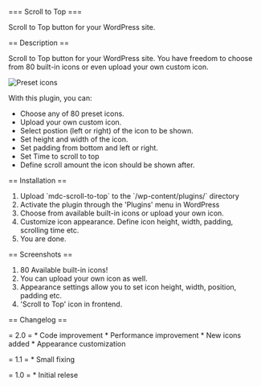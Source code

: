 === Scroll to Top ===

Scroll to Top button for your WordPress site.

== Description ==

Scroll to Top button for your WordPress site. You have freedom to choose from 80 built-in icons or even upload your own custom icon.

![Preset icons](https://ps.w.org/mdc-scroll-to-top/assets/screenshot-1.png?rev=1474069)

With this plugin, you can:

-   Choose any of 80 preset icons.
-   Upload your own custom icon.
-   Select postion (left or right) of the icon to be shown.
-   Set height and width of the icon.
-   Set padding from bottom and left or right.
-   Set Time to scroll to top
-   Define scroll amount the icon should be shown after.

== Installation ==

1.  Upload \`mdc-scroll-to-top\` to the \`/wp-content/plugins/\`
    directory
2.  Activate the plugin through the 'Plugins' menu in WordPress
3.  Choose from available built-in icons or upload your own icon.
4.  Customize icon appearance. Define icon height, width, padding,
    scrolling time etc.
5.  You are done.

== Screenshots ==

1.  80 Available built-in icons!
2.  You can upload your own icon as well.
3.  Appearance settings allow you to set icon height, width, position,
    padding etc.
4.  'Scroll to Top' icon in frontend.

== Changelog ==

= 2.0 = \* Code improvement \* Performance improvement \* New icons
added \* Appearance customization

= 1.1 = \* Small fixing

= 1.0 = \* Initial relese
